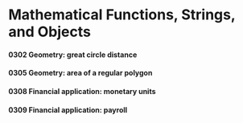 # Mathematical Functions, Strings, and Objects
#### 0302 Geometry: great circle distance
#### 0305 Geometry: area of a regular polygon
#### 0308 Financial application: monetary units
#### 0309 Financial application: payroll